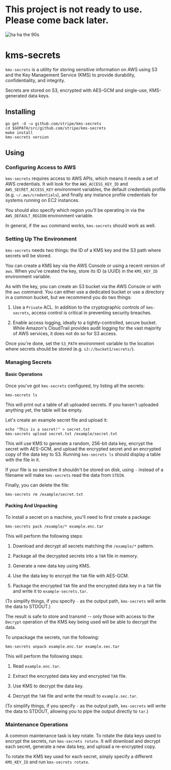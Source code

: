 # This project is not ready to use. Please come back later.

![ha ha the 90s](http://i.imgur.com/3HvHOnm.gif)

# kms-secrets

`kms-secrets` is a utility for storing sensitive information on AWS
using S3 and the Key Management Service (KMS) to provide durability,
confidentiality, and integrity.

Secrets are stored on S3, encrypted with AES-GCM and single-use,
KMS-generated data keys.

## Installing

```shell
go get -d -u github.com/stripe/kms-secrets
cd $GOPATH/src/github.com/stripe/kms-secrets
make install
kms-secrets version
```

## Using

### Configuring Access to AWS

`kms-secrets` requires access to AWS APIs, which means it needs a set of
AWS credentials. It will look for the `AWS_ACCESS_KEY_ID` and
`AWS_SECRET_ACCESS_KEY` environment variables, the default credentials
profile (e.g. `~/.aws/credentials`), and finally any instance profile
credentials for systems running on EC2 instances.

You should also specify which region you'll be operating in via the
`AWS_DEFAULT_REGION` environment variable.

In general, if the `aws` command works, `kms-secrets` should work as well.

### Setting Up The Environment

`kms-secrets` needs two things: the ID of a KMS key and the S3 path
where secrets will be stored.

You can create a KMS key via the AWS Console or using a recent version
of `aws`. When you've created the key, store its ID (a UUID) in the
`KMS_KEY_ID` environment variable.

As with the key, you can create an S3 bucket via the AWS Console or with
the `aws` command. You can either use a dedicated bucket or use a
directory in a common bucket, but we recommend you do two things:

1. Use a `Private` ACL. In addition to the cryptographic controls of
   `kms-secrets`, access control is critical in preventing security
   breaches.

2. Enable access logging, ideally to a tightly-controlled, secure
   bucket. While Amazon's CloudTrail provides audit logging for the vast
   majority of AWS services, it does not do so for S3 access.

Once you're done, set the `S3_PATH` environment variable to the location
where secrets should be stored (e.g. `s3://bucket1/secrets/`).

### Managing Secrets

#### Basic Operations

Once you've got `kms-secrets` configured, try listing all the secrets:

```shell
kms-secrets ls
```

This will print out a table of all uploaded secrets. If you haven't
uploaded anything yet, the table will be empty.

Let's create an example secret file and upload it:

```shell
echo "This is a secret!" > secret.txt
kms-secrets upload secret.txt /example/secret.txt
```

This will use KMS to generate a random, 256-bit data key, encrypt the
secret with AES-GCM, and upload the encrypted secret and an encrypted
copy of the data key to S3. Running `kms-secrets ls` should display a
table with the file in it.

If your file is so sensitive it shouldn't be stored on disk, using `-`
instead of a filename will make `kms-secrets` read the data from
`STDIN`.

Finally, you can delete the file:

```shell
kms-secrets rm /example/secret.txt
```

#### Packing And Unpacking

To install a secret on a machine, you'll need to first create a package:

```shell
kms-secrets pack /example/* example.enc.tar
```

This will perform the following steps:

1. Download and decrypt all secrets matching the `/example/*` pattern.

2. Package all the decrypted secrets into a `TAR` file in memory.

3. Generate a new data key using KMS.

4. Use the data key to encrypt the `TAR` file with AES-GCM.

5. Package the encrypted `TAR` file and the encrypted data key in a
   `TAR` file and write it to `example-secrets.tar`.

(To simplify things, if you specify `-` as the output path,
`kms-secrets` will write the data to STDOUT.)

The result is safe to store and transmit -- only those with access to
the `Decrypt` operation of the KMS key being used will be able to
decrypt the data.

To unpackage the secrets, run the following:

```shell
kms-secrets unpack example.enc.tar example.sec.tar
```

This will perform the following steps:

1. Read `example.enc.tar`.

2. Extract the encrypted data key and encrypted `TAR` file.

3. Use KMS to decrypt the data key.

4. Decrypt the `TAR` file and write the result to `example.sec.tar`.

(To simplify things, if you specify `-` as the output path,
`kms-secrets` will write the data to STDOUT, allowing you to pipe the
output directly to `tar`.)

### Maintenance Operations

A common maintenance task is key rotate. To rotate the data keys used to
encrypt the secrets, run `kms-secrets rotate`. It will download and
decrypt each secret, generate a new data key, and upload a re-encrypted
copy.

To rotate the KMS key used for each secret, simply specify a different
`KMS_KEY_ID` and run `kms-secrets rotate`.
